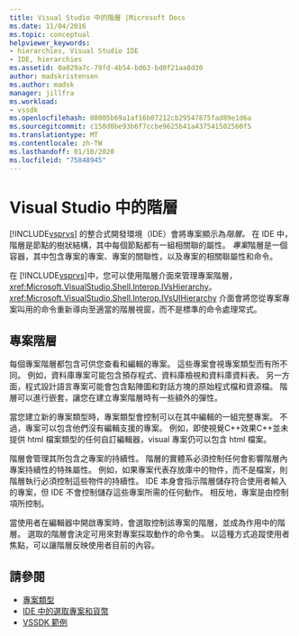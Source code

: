 ```yaml
---
title: Visual Studio 中的階層 |Microsoft Docs
ms.date: 11/04/2016
ms.topic: conceptual
helpviewer_keywords:
- hierarchies, Visual Studio IDE
- IDE, hierarchies
ms.assetid: 0a029a7c-79fd-4b54-bd63-bd0f21aa8d30
author: madskristensen
ms.author: madsk
manager: jillfra
ms.workload:
- vssdk
ms.openlocfilehash: 08005b69a1af16b07212cb29547875fad89e1d6a
ms.sourcegitcommit: c150d0be93b6f7ccbe9625b41a437541502560f5
ms.translationtype: MT
ms.contentlocale: zh-TW
ms.lasthandoff: 01/10/2020
ms.locfileid: "75848945"
---
```

# <a name="hierarchies-in-visual-studio"></a>Visual Studio 中的階層
[!INCLUDE[vsprvs](../../code-quality/includes/vsprvs_md.md)] 的整合式開發環境（IDE）會將專案顯示為*階層。* 在 IDE 中，階層是節點的樹狀結構，其中每個節點都有一組相關聯的屬性。 *專案*階層是一個容器，其中包含專案的專案、專案的關聯性，以及專案的相關聯屬性和命令。

 在 [!INCLUDE[vsprvs](../../code-quality/includes/vsprvs_md.md)]中，您可以使用階層介面來管理專案階層，<xref:Microsoft.VisualStudio.Shell.Interop.IVsHierarchy>。 <xref:Microsoft.VisualStudio.Shell.Interop.IVsUIHierarchy> 介面會將您從專案專案叫用的命令重新導向至適當的階層視窗，而不是標準的命令處理常式。

## <a name="project-hierarchies"></a>專案階層
 每個專案階層都包含可供您查看和編輯的專案。 這些專案會視專案類型而有所不同。 例如，資料庫專案可能包含預存程式、資料庫檢視和資料庫資料表。 另一方面，程式設計語言專案可能會包含點陣圖和對話方塊的原始程式檔和資源檔。 階層可以進行嵌套，讓您在建立專案階層時有一些額外的彈性。

 當您建立新的專案類型時，專案類型會控制可以在其中編輯的一組完整專案。 不過，專案可以包含他們沒有編輯支援的專案。 例如，即使視覺C++效果C++並未提供 html 檔案類型的任何自訂編輯器，visual 專案仍可以包含 html 檔案。

 階層會管理其所包含之專案的持續性。 階層的實體系必須控制任何會影響階層內專案持續性的特殊屬性。 例如，如果專案代表存放庫中的物件，而不是檔案，則階層執行必須控制這些物件的持續性。 IDE 本身會指示階層儲存符合使用者輸入的專案，但 IDE 不會控制儲存這些專案所需的任何動作。 相反地，專案是由控制項所控制。

 當使用者在編輯器中開啟專案時，會選取控制該專案的階層，並成為作用中的階層。 選取的階層會決定可用來對專案採取動作的命令集。 以這種方式追蹤使用者焦點，可以讓階層反映使用者目前的內容。

## <a name="see-also"></a>請參閱
- [專案類型](../../extensibility/internals/project-types.md)
- [IDE 中的選取專案和貨幣](../../extensibility/internals/selection-and-currency-in-the-ide.md)
- [VSSDK 範例](https://github.com/Microsoft/VSSDK-Extensibility-Samples)
